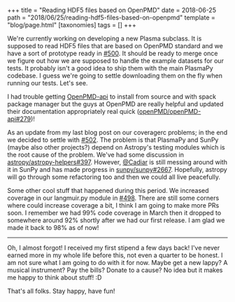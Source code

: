 +++
title = "Reading HDF5 files based on OpenPMD"
date = 2018-06-25
path = "2018/06/25/reading-hdf5-files-based-on-openpmd"
template = "blog/page.html"
[taxonomies]
tags = []
+++

We're currently working on developing a new Plasma subclass. It is supposed to read
HDF5 files that are based on OpenPMD standard and we have a sort of prototype ready
in [#500](https://github.com/PlasmaPy/PlasmaPy/pull/500). It should be ready to
merge once we figure out how we are supposed to handle the example datasets for our
tests. It probably isn't a good idea to ship them with the main PlasmaPy codebase.
I guess we're going to settle downloading them on the fly when running our tests.
Let's see.

I had trouble getting
[OpenPMD-api](https://github.com/openPMD/openPMD-api) to install from source and
with spack package manager but the guys at OpenPMD are really helpful and
updated their documentation appropriately real quick
([openPMD/openPMD-api#279](https://github.com/openPMD/openPMD-api/issues/279))!

As an update from my last blog post on our coveragerc problems; in the end
we decided to settle with [#502](https://github.com/PlasmaPy/PlasmaPy/pull/502).
The problem is that PlasmaPy and SunPy (maybe also other projects?) depend on Astropy's testing
modules which is the root cause of the problem. We've had some discussion in
[astropy/astropy-helpers#397](https://github.com/astropy/astropy-helpers/issues/397).
However, [@Cadiar](https://github.com/Cadair) is still messing around with it in
SunPy and has made progress in
[sunpy/sunpy#2667](https://github.com/sunpy/sunpy/pull/2667). Hopefully, astropy
will go through some refactoring too and then we could all live peacefully.

Some other cool stuff that happened during this period. We increased coverage
in our langmuir.py module in [#498](https://github.com/PlasmaPy/PlasmaPy/pull/498).
There are still some corners where could increase coverage a bit, I think I am
going to make more PRs soon. I remember we had 99% code coverage in March then it
dropped to somewhere around 92% shortly after we had our first release. I am glad
we made it back to 98% as of now!

----------

Oh, I almost forgot! I received my first stipend a few days back! I've never
earned more in my whole life before this, not even a quarter to be honest.
I am not sure what I am going to do with it for now. Maybe get a new lappy?
A musical instrument? Pay the bills? Donate to a cause? No idea but it makes me
happy to think about stuff! :D

That's all folks. Stay happy, have fun!
